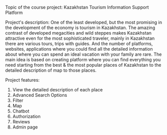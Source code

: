 Topic of the course project: Kazakhstan Tourism Information Support Platform

Project's description: One of the least developed, but the most promising in the development of the economy is tourism in Kazakhstan. The amazing contrast of developed megacities and wild steppes makes Kazakhstan attractive even for the most sophisticated traveler, mainly in Kazakhstan there are various tours, trips with guides. And the number of platforms, websites, applications where you could find all the detailed information about where you can spend an ideal vacation with your family are rare. The main idea is based on creating platform where you can find everything you need starting from the best & the most popular places of Kazakhstan to the detailed description of map to those places.

Project features: 
1.	View the detailed description of each place
2.	Advanced Search Options
3.	Filter
4.	Map
5.	Chatbot
6.	Authorization
7.	Reviews
8.	Admin page

